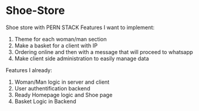 # Shoe-Store
Shoe store with PERN STACK
Features I want to implement:
1. Theme for each woman/man section
2. Make a basket for a client with IP
3. Ordering online and then with a message that will proceed to whatsapp
4. Make client side administration to easily manage data


Features I already:
1. Woman/Man logic in server and client
2. User authentification backend
3. Ready Homepage logic and Shoe page
4. Basket Logic in Backend




